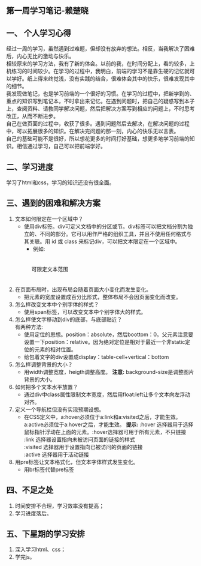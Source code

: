 ## 第一周学习笔记-赖楚晓
## 一、 个人学习心得
经过一周的学习，虽然遇到过难题，但却没有放弃的想法。相反，当我解决了困难后，内心无比的激动与快乐。<br/>
相较原来的学习方法，我有了新的体会。以前的我，在时间分配上，看的较多，上机练习的时间较少。在学习的过程中，我明白，前端的学习不是靠生硬的记忆就可以学好。纸上得来终觉浅，没有实践的结合，很难体会其中的快乐，很难发现其中的细节。<br/>
我发现做笔记，也是学习前端的一个很好的习惯。在学习的过程中，把新学到的、重点的知识写到笔记本，不时拿出来记忆。在遇到问题时，把自己的疑惑写到本子上，查阅资料、请教同学解决问题，然后把解决方案写到相应的问题上，不时思考改正，从而不断进步。<br/>
自己在做页面的过程中，收获了很多。遇到问题然后去解决，在解决问题的过程中，可以拓展很多的知识。在解决完问题的那一刻，内心的快乐无以言表。<br/>
自己的基础可能不是很好，所以想花更多的时间打好基础，想更多地学习前端的知识。相信通过学习，自己可以把前端学好。<br/>

## 二、学习进度
学习了html和css，学习的知识还没有很全面。<br/>
## 三、遇到的困难和解决方案
1. 文本如何限定在一个区域中？
   * 使用div标签。div可定义文档中的分区或节。div标签可以把文档分割为独立的、不同的部分。它可以用作严格的组织工具，并且不使用任何格式与其关联。用 id 或 class 来标记div，可以把文本限定在一个区域中。
      * 例如:
      <!DOCTYPE html>
      <html>
      <head>
      <style>
      .city{
          margin: 5px;
          padding: 15px;
          width: 100px;
          heigth: 300px;
       }
       </style>
       </head>
       <body>
       <div class="city">
       <p> 可限定文本范围 </p >
       </div>
       </body>
       </html>
2. 在页面布局时，出现布局会随着页面大小变化而发生变化。
   * 把元素的宽度设置成百分比形式，整体布局不会因页面变化而改变。
3. 怎么样改变文本中个别字体的样式？
   * 使用span标签，可以改变文本中个别字体大的样式。
4. 怎么样使文字移动到div的底部，与底部贴近？<br/>
   有两种方法:
   * 使用定位的思想。position：absolute，然后boottom：0。父元素注意要设置一下position：relative。因为绝对定位是相对于最近一个非static定位的元素的相对位置。
   * 给包着文字的div设置成display：table-cell+vertical：bottom
5. 怎么样调整背景的大小？
   * 用width调整宽度，heigth调整高度。
   **注意:** background-size是调整图片背景的大小。
6. 如何把多个文本水平放置？
   * 通过div中class属性限制文本宽度，然后用float:left让多个文本向左浮动对齐。
7. 定义一个导航栏但没有实现预期设想。
   * 在CSS定义中，a:hover必须位于a:link和a:visited之后，才能生效。a:active必须位于a:hover之后，才能生效。
      **提示:** :hover 选择器用于选择鼠标指针浮动在上面的元素。:hover选择器可用于所有元素，不只链接<br/>
:link 选择器设置指向未被访问页面的链接的样式<br/>
:visited 选择器用于设置指向已被访问的页面的链接<br/>
:active 选择器用于活动链接
8. 用pre标签让文本格式化，但文本字体样式发生变化。
   * 用br标签代替pre标签<br>

## 四、不足之处
1. 时间安排不合理，学习效率没有提高；
2. 学习进度落后。

## 五、下星期的学习安排
1. 深入学习html、css；
2. 学完js。
